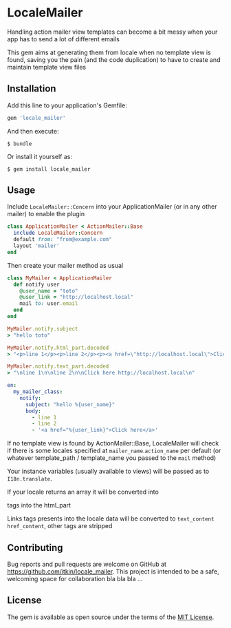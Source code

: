 # LocaleMailer

Handling action mailer view templates can become a bit messy when your app has to send a lot of different emails
    
This gem aims at generating them from locale when no template view is found, saving you the pain (and the code duplication) to have to create and maintain template view files     

## Installation

Add this line to your application's Gemfile:

```ruby
gem 'locale_mailer'
```

And then execute:

    $ bundle

Or install it yourself as:

    $ gem install locale_mailer

## Usage

Include `LocaleMailer::Concern` into your ApplicationMailer (or in any other mailer) to enable the plugin

```ruby
class ApplicationMailer < ActionMailer::Base
  include LocaleMailer::Concern   
  default from: "from@example.com"
  layout 'mailer'
end
```

Then create your mailer method as usual
 
```ruby
class MyMailer < ApplicationMailer
  def notify user
    @user_name = "toto"
    @user_link = "http://localhost.local" 
    mail to: user.email
  end
end

MyMailer.notify.subject
> "hello toto"

MyMailer.notify.html_part.decoded
> "<p>line 1</p><p>line 2</p><p><a href=\"http://localhost.local\">Click here</a></p>" 

MyMailer.notify.text_part.decoded
> "\nline 1\n\nline 2\n\nClick here http://localhost.local\n" 

```

```yaml
en:
  my_mailer_class:
    notify:
      subject: "hello %{user_name}"
      body:
        - line 1
        - line 2
        - '<a href="%{user_link}">Click here</a>'
```

If no template view is found by ActionMailer::Base, LocaleMailer will check if there is some locales specified at 
`mailer_name`.`action_name` per default (or whatever template_path / template_name you passed to the `mail` method)

Your instance variables (usually available to views) will be passed as to `I18n.translate`.
 
If your locale returns an array it will be converted into <p> tags into the html_part

Links tags presents into the locale data will be converted to `text_content href_content`, other tags are stripped  


## Contributing

Bug reports and pull requests are welcome on GitHub at https://github.com/itkin/locale_mailer. This project is intended to be a safe, welcoming space for collaboration bla bla bla ... 


## License

The gem is available as open source under the terms of the [MIT License](http://opensource.org/licenses/MIT).

